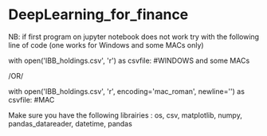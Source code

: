 # DeepLearning_for_finance

NB: if first program on jupyter notebook does not work try with the following line of code (one works for Windows and some MACs only)

with open('IBB_holdings.csv', 'r') as csvfile: #WINDOWS and some MACs

/OR/

with open('IBB_holdings.csv', 'r', encoding='mac_roman', newline='') as csvfile:  #MAC

Make sure you have the following librairies : os, csv, matplotlib, numpy, pandas_datareader, datetime, pandas
